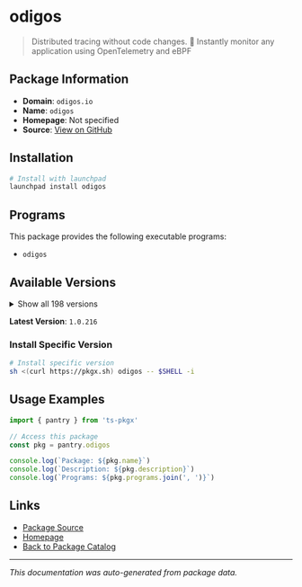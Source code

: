 # odigos

> Distributed tracing without code changes. 🚀 Instantly monitor any application using OpenTelemetry and eBPF

## Package Information

- **Domain**: `odigos.io`
- **Name**: `odigos`
- **Homepage**: Not specified
- **Source**: [View on GitHub](https://github.com/pkgxdev/pantry/tree/main/projects/odigos.io/package.yml)

## Installation

```bash
# Install with launchpad
launchpad install odigos
```

## Programs

This package provides the following executable programs:

- `odigos`

## Available Versions

<details>
<summary>Show all 198 versions</summary>

- `1.0.216`, `1.0.215`, `1.0.214`, `1.0.213`, `1.0.212`
- `1.0.211`, `1.0.210`, `1.0.209`, `1.0.207`, `1.0.206`
- `1.0.205`, `1.0.204`, `1.0.203`, `1.0.202`, `1.0.201`
- `1.0.200`, `1.0.199`, `1.0.198`, `1.0.196`, `1.0.195`
- `1.0.193`, `1.0.192`, `1.0.191`, `1.0.190`, `1.0.189`
- `1.0.188`, `1.0.187`, `1.0.186`, `1.0.185`, `1.0.184`
- `1.0.183`, `1.0.182`, `1.0.181`, `1.0.180`, `1.0.179`
- `1.0.178`, `1.0.177`, `1.0.175`, `1.0.172`, `1.0.171`
- `1.0.170`, `1.0.169`, `1.0.168`, `1.0.166`, `1.0.165`
- `1.0.164`, `1.0.163`, `1.0.162`, `1.0.161`, `1.0.160`
- `1.0.159`, `1.0.158`, `1.0.157`, `1.0.156`, `1.0.155`
- `1.0.154`, `1.0.153`, `1.0.152`, `1.0.151`, `1.0.150`
- `1.0.149`, `1.0.148`, `1.0.147`, `1.0.146`, `1.0.145`
- `1.0.144`, `1.0.143`, `1.0.142`, `1.0.141`, `1.0.140`
- `1.0.139`, `1.0.138`, `1.0.137`, `1.0.136`, `1.0.135`
- `1.0.133`, `1.0.132`, `1.0.131`, `1.0.130`, `1.0.129`
- `1.0.128`, `1.0.127`, `1.0.125`, `1.0.124`, `1.0.123`
- `1.0.122`, `1.0.121`, `1.0.120`, `1.0.119`, `1.0.118`
- `1.0.117`, `1.0.116`, `1.0.115`, `1.0.114`, `1.0.113`
- `1.0.112`, `1.0.111`, `1.0.110`, `1.0.109`, `1.0.108`
- `1.0.107`, `1.0.106`, `1.0.105`, `1.0.104`, `1.0.103`
- `1.0.102`, `1.0.101`, `1.0.100`, `1.0.99`, `1.0.98`
- `1.0.97`, `1.0.95`, `1.0.94`, `1.0.93`, `1.0.92`
- `1.0.91`, `1.0.90`, `1.0.89`, `1.0.86`, `1.0.85`
- `1.0.84`, `1.0.83`, `1.0.82`, `1.0.81`, `1.0.80`
- `1.0.79`, `1.0.78`, `1.0.77`, `1.0.76`, `1.0.75`
- `1.0.74`, `1.0.73`, `1.0.72`, `1.0.71`, `1.0.70`
- `1.0.69`, `1.0.68`, `1.0.67`, `1.0.65`, `1.0.64`
- `1.0.63`, `1.0.62`, `1.0.61`, `1.0.60`, `1.0.59`
- `1.0.58`, `1.0.57`, `1.0.55`, `1.0.54`, `1.0.53`
- `1.0.52`, `1.0.51`, `1.0.50`, `1.0.49`, `1.0.48`
- `1.0.47`, `1.0.46`, `1.0.45`, `1.0.44`, `1.0.43`
- `1.0.42`, `1.0.41`, `1.0.40`, `1.0.39`, `1.0.38`
- `1.0.37`, `1.0.36`, `1.0.35`, `1.0.34`, `1.0.33`
- `1.0.32`, `1.0.31`, `1.0.30`, `1.0.29`, `1.0.28`
- `1.0.27`, `1.0.26`, `1.0.25`, `1.0.24`, `1.0.23`
- `1.0.22`, `1.0.21`, `1.0.20`, `1.0.19`, `1.0.18`
- `1.0.17`, `1.0.15`, `1.0.14`, `1.0.13`, `1.0.12`
- `1.0.11`, `1.0.10`, `1.0.9`, `1.0.8`, `1.0.5`
- `1.0.4`, `1.0.2`, `1.0.1`

</details>

**Latest Version**: `1.0.216`

### Install Specific Version

```bash
# Install specific version
sh <(curl https://pkgx.sh) odigos -- $SHELL -i
```

## Usage Examples

```typescript
import { pantry } from 'ts-pkgx'

// Access this package
const pkg = pantry.odigos

console.log(`Package: ${pkg.name}`)
console.log(`Description: ${pkg.description}`)
console.log(`Programs: ${pkg.programs.join(', ')}`)
```

## Links

- [Package Source](https://github.com/pkgxdev/pantry/tree/main/projects/odigos.io/package.yml)
- [Homepage](#)
- [Back to Package Catalog](../../package-catalog.md)

---

*This documentation was auto-generated from package data.*
